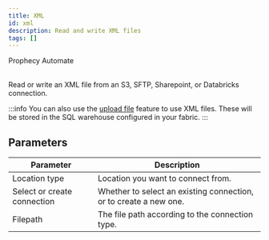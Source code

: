 ```yaml
---
title: XML
id: xml
description: Read and write XML files
tags: []
---
```


<span class="badge">Prophecy Automate</span><br/><br/>

Read or write an XML file from an S3, SFTP, Sharepoint, or Databricks connection.

:::info
You can also use the [upload file](docs/analysts/development/gems/source-target/table/upload-files.md) feature to use XML files. These will be stored in the SQL warehouse configured in your fabric.
:::

## Parameters

| Parameter                   | Description                                                       |
| --------------------------- | ----------------------------------------------------------------- |
| Location type               | Location you want to connect from.                                |
| Select or create connection | Whether to select an existing connection, or to create a new one. |
| Filepath                    | The file path according to the connection type.                   |

